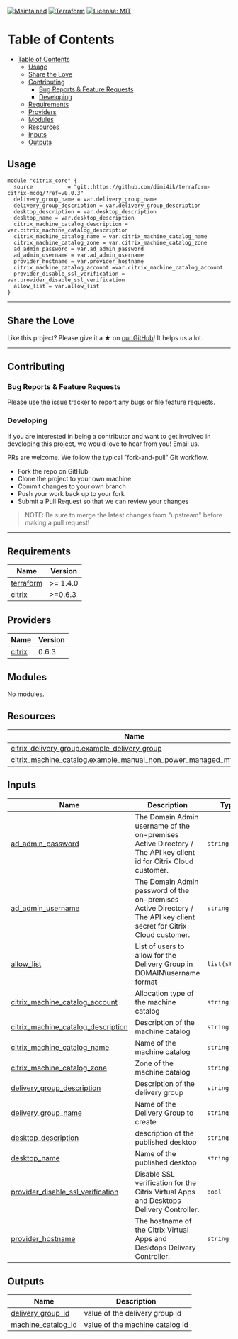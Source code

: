 [![Maintained](https://img.shields.io/badge/Maintained%20by-Dima-success)](https://www.abraxas.ch)
[![Terraform](https://img.shields.io/badge/Terraform-%3E%3D1.1.6-blue)](https://terraform.io)
[![License: MIT](https://img.shields.io/badge/License-MIT-yellow.svg)](https://opensource.org/licenses/MIT)

# Table of Contents

- [Table of Contents](#table-of-contents)
  - [Usage](#usage)
  - [Share the Love](#share-the-love)
  - [Contributing](#contributing)
    - [Bug Reports \& Feature Requests](#bug-reports--feature-requests)
    - [Developing](#developing)
  - [Requirements](#requirements)
  - [Providers](#providers)
  - [Modules](#modules)
  - [Resources](#resources)
  - [Inputs](#inputs)
  - [Outputs](#outputs)


## Usage

```
module "citrix_core" {
  source           = "git::https://github.com/dimi4ik/terraform-citrix-mcdg/?ref=v0.0.3"
  delivery_group_name = var.delivery_group_name
  delivery_group_description = var.delivery_group_description
  desktop_description = var.desktop_description
  desktop_name = var.desktop_description
  citrix_machine_catalog_description = var.citrix_machine_catalog_description
  citrix_machine_catalog_name = var.citrix_machine_catalog_name
  citrix_machine_catalog_zone = var.citrix_machine_catalog_zone
  ad_admin_password = var.ad_admin_password
  ad_admin_username = var.ad_admin_username
  provider_hostname = var.provider_hostname
  citrix_machine_catalog_account =var.citrix_machine_catalog_account
  provider_disable_ssl_verification = var.provider_disable_ssl_verification
  allow_list = var.allow_list
}
```

---

## Share the Love

Like this project?
Please give it a ★ on [our GitHub](https://github.com/dimi4ik/terraform-citrix-mcdg)!
It helps us a lot.

---

## Contributing

### Bug Reports & Feature Requests

Please use the issue tracker to report any bugs or file feature requests.

### Developing

If you are interested in being a contributor and want to get involved in developing this project, we would love to hear from you! Email us.

PRs are welcome. We follow the typical "fork-and-pull" Git workflow.

- Fork the repo on GitHub
- Clone the project to your own machine
- Commit changes to your own branch
- Push your work back up to your fork
- Submit a Pull Request so that we can review your changes

> NOTE: Be sure to merge the latest changes from "upstream" before making a pull request!

---


<!-- prettier-ignore-start -->
<!-- markdownlint-disable -->
<!-- BEGINNING OF PRE-COMMIT-TERRAFORM DOCS HOOK -->
## Requirements

| Name | Version |
|------|---------|
| <a name="requirement_terraform"></a> [terraform](#requirement\_terraform) | >= 1.4.0 |
| <a name="requirement_citrix"></a> [citrix](#requirement\_citrix) | >=0.6.3 |

## Providers

| Name | Version |
|------|---------|
| <a name="provider_citrix"></a> [citrix](#provider\_citrix) | 0.6.3 |

## Modules

No modules.

## Resources

| Name | Type |
|------|------|
| [citrix_delivery_group.example_delivery_group](https://registry.terraform.io/providers/citrix/citrix/latest/docs/resources/delivery_group) | resource |
| [citrix_machine_catalog.example_manual_non_power_managed_mtsession](https://registry.terraform.io/providers/citrix/citrix/latest/docs/resources/machine_catalog) | resource |

## Inputs

| Name | Description | Type | Default | Required |
|------|-------------|------|---------|:--------:|
| <a name="input_ad_admin_password"></a> [ad\_admin\_password](#input\_ad\_admin\_password) | The Domain Admin username of the on-premises Active Directory / The API key client id for Citrix Cloud customer. | `string` | n/a | yes |
| <a name="input_ad_admin_username"></a> [ad\_admin\_username](#input\_ad\_admin\_username) | The Domain Admin password of the on-premises Active Directory / The API key client secret for Citrix Cloud customer. | `string` | n/a | yes |
| <a name="input_allow_list"></a> [allow\_list](#input\_allow\_list) | List of users to allow for the Delivery Group in DOMAIN\username format | `list(string)` | n/a | yes |
| <a name="input_citrix_machine_catalog_account"></a> [citrix\_machine\_catalog\_account](#input\_citrix\_machine\_catalog\_account) | Allocation type of the machine catalog | `string` | n/a | yes |
| <a name="input_citrix_machine_catalog_description"></a> [citrix\_machine\_catalog\_description](#input\_citrix\_machine\_catalog\_description) | Description of the machine catalog | `string` | n/a | yes |
| <a name="input_citrix_machine_catalog_name"></a> [citrix\_machine\_catalog\_name](#input\_citrix\_machine\_catalog\_name) | Name of the machine catalog | `string` | n/a | yes |
| <a name="input_citrix_machine_catalog_zone"></a> [citrix\_machine\_catalog\_zone](#input\_citrix\_machine\_catalog\_zone) | Zone of the machine catalog | `string` | n/a | yes |
| <a name="input_delivery_group_description"></a> [delivery\_group\_description](#input\_delivery\_group\_description) | Description of the delivery group | `string` | n/a | yes |
| <a name="input_delivery_group_name"></a> [delivery\_group\_name](#input\_delivery\_group\_name) | Name of the Delivery Group to create | `string` | n/a | yes |
| <a name="input_desktop_description"></a> [desktop\_description](#input\_desktop\_description) | description of the published desktop | `string` | n/a | yes |
| <a name="input_desktop_name"></a> [desktop\_name](#input\_desktop\_name) | Name of the published desktop | `string` | n/a | yes |
| <a name="input_provider_disable_ssl_verification"></a> [provider\_disable\_ssl\_verification](#input\_provider\_disable\_ssl\_verification) | Disable SSL verification for the Citrix Virtual Apps and Desktops Delivery Controller. | `bool` | n/a | yes |
| <a name="input_provider_hostname"></a> [provider\_hostname](#input\_provider\_hostname) | The hostname of the Citrix Virtual Apps and Desktops Delivery Controller. | `string` | n/a | yes |

## Outputs

| Name | Description |
|------|-------------|
| <a name="output_delivery_group_id"></a> [delivery\_group\_id](#output\_delivery\_group\_id) | value of the delivery group id |
| <a name="output_machine_catalog_id"></a> [machine\_catalog\_id](#output\_machine\_catalog\_id) | value of the machine catalog id |
<!-- END OF PRE-COMMIT-TERRAFORM DOCS HOOK -->
<!-- markdownlint-disable -->
<!-- prettier-ignore-end -->
